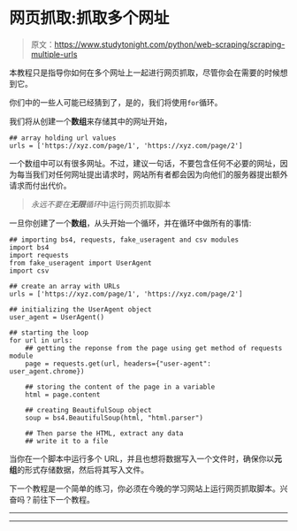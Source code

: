# 网页抓取:抓取多个网址

> 原文：<https://www.studytonight.com/python/web-scraping/scraping-multiple-urls>

本教程只是指导你如何在多个网址上一起进行网页抓取，尽管你会在需要的时候想到它。

你们中的一些人可能已经猜到了，是的，我们将使用`for`循环。

我们将从创建一个**数组**来存储其中的网址开始，

```
## array holding url values
urls = ['https://xyz.com/page/1', 'https://xyz.com/page/2'] 
```

一个数组中可以有很多网址。不过，建议一句话，不要包含任何不必要的网址，因为每当我们对任何网址提出请求时，网站所有者都会因为向他们的服务器提出额外请求而付出代价。

> *永远不要在**无限**循环*中运行网页抓取脚本

一旦你创建了一个**数组**，从头开始一个循环，并在循环中做所有的事情:

```
## importing bs4, requests, fake_useragent and csv modules
import bs4
import requests
from fake_useragent import UserAgent
import csv

## create an array with URLs
urls = ['https://xyz.com/page/1', 'https://xyz.com/page/2']

## initializing the UserAgent object
user_agent = UserAgent()

## starting the loop
for url in urls:
    ## getting the reponse from the page using get method of requests module
    page = requests.get(url, headers={"user-agent": user_agent.chrome})

    ## storing the content of the page in a variable
    html = page.content

    ## creating BeautifulSoup object
    soup = bs4.BeautifulSoup(html, "html.parser")

    ## Then parse the HTML, extract any data
    ## write it to a file
```

当你在一个脚本中运行多个 URL，并且也想将数据写入一个文件时，确保你以**元组**的形式存储数据，然后将其写入文件。

下一个教程是一个简单的练习，你必须在今晚的学习网站上运行网页抓取脚本。兴奋吗？前往下一个教程。

* * *

* * *